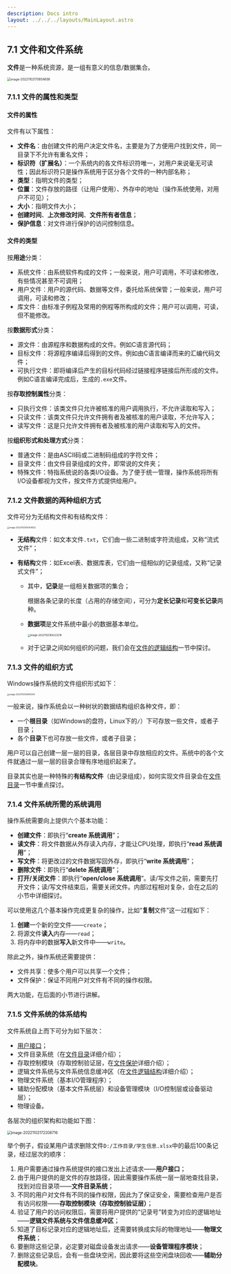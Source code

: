 ```yaml
---
description: Docs intro
layout: ../../../layouts/MainLayout.astro
---
```


 ## 7.1 文件和文件系统

**文件**是一种系统资源，是一组有意义的信息/数据集合。

<img src="https://images.drshw.tech/images/notes/image-20221102170854656.png" alt="image-20221102170854656" style="zoom:50%;" />

### 7.1.1 文件的属性和类型

#### 文件的属性

文件有以下属性：

+ **文件名**：由创建文件的用户决定文件名，主要是为了方便用户找到文件，同一目录下不允许有重名文件；
+ **标识符（扩展名）**：一个系统内的各文件标识符唯一，对用户来说毫无可读性；因此标识符只是操作系统用于区分各个文件的一种内部名称；
+ **类型**：指明文件的类型；
+ **位置**：文件存放的路径（让用户使用）、外存中的地址（操作系统使用，对用户不可见）；
+ **大小**：指明文件大小；
+ **创建时间**、**上次修改时间**、**文件所有者信息**；
+ **保护信息**：对文件进行保护的访问控制信息。

#### 文件的类型

按**用途**分类：

+ 系统文件：由系统软件构成的文件；一般来说，用户可调用，不可读和修改，有些情况甚至不可调用；
+ 用户文件：用户的源代码、数据等文件，委托给系统保管；一般来说，用户可调用，可读和修改；
+ 库文件：由标准子例程及常用的例程等所构成的文件；用户可以调用，可读，但不能修改。

按**数据形式**分类：

+ 源文件：由源程序和数据构成的文件。例如C语言源代码；
+ 目标文件：将源程序编译后得到的文件。例如由C语言编译而来的汇编代码文件；
+ 可执行文件：即将编译后产生的目标代码经过链接程序链接后所形成的文件。例如C语言编译完成后，生成的`.exe`文件。

按**存取控制属性**分类：

+ 只执行文件：该类文件只允许被核准的用户调用执行，不允许读取和写入；
+ 只读文件：该类文件只允许文件拥有者及被核准的用户读取，不允许写入；
+ 读写文件：这是只允许文件拥有者及被核准的用户读取和写入的文件。

按**组织形式和处理方式**分类：

+ 普通文件：是由ASCII码或二进制码组成的字符文件；
+ 目录文件：由文件目录组成的文件，即常说的文件夹；
+ 特殊文件：特指系统说的各类I/O设备。为了便于统一管理，操作系统将所有I/O设备都视为文件，按文件方式提供给用户。

### 7.1.2 文件数据的两种组织方式

文件可分为无结构文件和有结构文件：

<img src="https://images.drshw.tech/images/notes/image-20221102164354502.png" alt="image-20221102164354502" style="zoom:33%;" />

+ **无结构**文件：如文本文件`.txt`，它们由一些二进制或字符流组成，又称“流式文件”；

+ **有结构**文件：如Excel表、数据库表，它们由一组相似的记录组成，又称“记录式文件”；

  + 其中，**记录**是一组相关数据项的集合；

    根据各条记录的长度（占用的存储空间），可分为**定长记录**和**可变长记录**两种。

  + **数据项**是文件系统中最小的数据基本单位。

    <img src="https://images.drshw.tech/images/notes/image-20221102164223218.png" alt="image-20221102164223218" style="zoom:40%;" />
  
  + 对于记录之间如何组织的问题，我们会在[文件的逻辑结构](https://docs.drshw.tech/os/7/2/)一节中探讨。

### 7.1.3 文件的组织方式

Windows操作系统的文件组织形式如下：

<img src="https://images.drshw.tech/images/notes/image-20221102164810214.png" alt="image-20221102164810214" style="zoom:33%;" />

一般来说，操作系统会以一种树状的数据结构组织各种文件，即：

+ 一个**根目录**（如Windows的盘符，Linux下的`/`）下可存放一些文件，或者子目录；
+ 各个**目录**下也可存放一些文件，或者子目录；

用户可以自己创建一层一层的目录，各层目录中存放相应的文件。系统中的各个文件就通过一层一层的目录合理有序地组织起来了。

目录其实也是一种特殊的**有结构文件**（由记录组成），如何实现文件目录会在[文件目录](https://docs.drshw.tech/os/7/3/)一节中重点探讨。

### 7.1.4 文件系统所需的系统调用

操作系统需要向上提供六个基本功能：

+ **创建文件**：即执行“**create 系统调用**”；
+ **读文件**：将文件数据从外存读入内存，才能让CPU处理，即执行“**read 系统调用**”；
+ **写文件**：将更改过的文件数据写回外存，即执行“**write 系统调用**”；
+ **删除文件**：即执行“**delete 系统调用**”；
+ **打开/关闭文件**：即执行“**open/close 系统调用**”。读/写文件之前，需要先打开文件；读/写文件结束后，需要关闭文件。内部过程相对复杂，会在之后的小节中详细探讨。

可以使用这几个基本操作完成更复杂的操作，比如“**复制**文件”这一过程如下：

1. **创建**一个新的空文件——`create`；
2. 将源文件**读入**内存——`read`；
3. 将内存中的数据**写入**新文件中——`write`。

除此之外，操作系统还需要提供：

+ 文件共享：使多个用户可以共享一个文件；
+ 文件保护：保证不同用户对文件有不同的操作权限。

两大功能，在后面的小节进行讲解。

### 7.1.5 文件系统的体系结构

文件系统自上而下可分为如下层次：

+ [用户接口](https://docs.drshw.tech/os/introduction/#%E4%BD%9C%E4%B8%BA%E7%94%A8%E6%88%B7%E4%B8%8E%E8%AE%A1%E7%AE%97%E6%9C%BA%E7%A1%AC%E4%BB%B6%E4%B9%8B%E9%97%B4%E7%9A%84%E6%8E%A5%E5%8F%A3)；
+ 文件目录系统（在[文件目录](https://docs.drshw.tech/os/7/3/)详细介绍）；
+ 存取控制模块（存取控制验证层，在[文件保护](https://docs.drshw.tech/os/7/5/)详细介绍）；
+ 逻辑文件系统与文件系统信息缓冲区（在[文件逻辑结构](https://docs.drshw.tech/os/7/2/)详细介绍）；
+ 物理文件系统（基本I/O管理程序）；
+ 辅助分配模块（基本文件系统层）和设备管理模块（I/O控制层或设备驱动层）；
+ 物理设备。

各层次的组织架构和功能如下图：

<img src="https://images.drshw.tech/images/notes/image-20221102172208716.png" alt="image-20221102172208716" style="zoom:60%;" />

举个例子，假设某用户请求删除文件`D:/工作目录/学生信息.xlsx`中的最后100条记录，经过层次的顺序：

1. 用户需要通过操作系统提供的接口发出上述请求——**用户接口**；
2. 由于用户提供的是文件的存放路径，因此需要操作系统一层一层地查找目录，找到对应目录项——**文件目录系统**；
3. 不同的用户对文件有不同的操作权限，因此为了保证安全，需要检查用户是否有访问权限——**存取控制模块（存取控制验证层）**；
4. 验证了用户的访问权限后，需要将用户提供的“记录号”转变为对应的逻辑地址——**逻辑文件系统与文件信息缓冲区**；
5. 知道了目标记录对应的逻辑地址后，还需要转换成实际的物理地址——**物理文件系统**；
6. 要删除这些记录，必定要对磁盘设备发出请求——**设备管理程序模块**；
7. 删除这些记录后，会有一些盘块空闲，因此要将这些空闲盘块回收——**辅助分配模块**。
